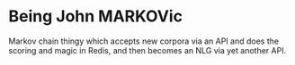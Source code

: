 Being John MARKOVic
===================

Markov chain thingy which accepts new corpora via an API and does the scoring and magic in Redis, and then becomes an NLG via yet another API.
